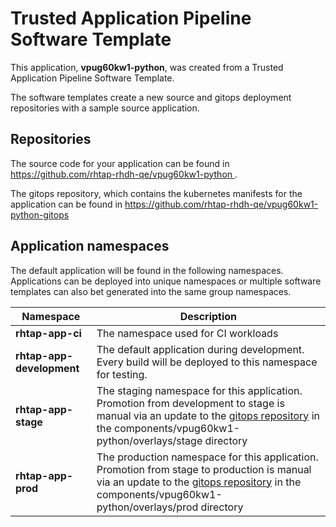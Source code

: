 # Trusted Application Pipeline Software Template

This application, **vpug60kw1-python**, was created from a Trusted Application Pipeline Software Template.

The software templates create a new source and gitops deployment repositories with a sample source application. 

## Repositories

The source code for your application can be found in [https://github.com/rhtap-rhdh-qe/vpug60kw1-python ](https://github.com/rhtap-rhdh-qe/vpug60kw1-python ).
 
The gitops repository, which contains the kubernetes manifests for the application can be found in 
[https://github.com/rhtap-rhdh-qe/vpug60kw1-python-gitops ](https://github.com/rhtap-rhdh-qe/vpug60kw1-python-gitops ) 

## Application namespaces 

The default application will be found in the following namespaces. Applications can be deployed into unique namespaces or multiple software templates can also bet generated into the same group namespaces.  

|  Namespace   |  Description   |  
| -------- | -------- |
| **rhtap-app-ci** | The namespace used for CI workloads |
| **rhtap-app-development** | The default application during development. Every build will be deployed to this namespace for testing. |
| **rhtap-app-stage** | The staging namespace for this application. Promotion from development to stage is manual via an update to the [gitops repository](https://github.com/rhtap-rhdh-qe/vpug60kw1-python-gitops ) in the components/vpug60kw1-python/overlays/stage directory |
| **rhtap-app-prod** | The production namespace for this application. Promotion from stage to production is manual via an update to the [gitops repository](https://github.com/rhtap-rhdh-qe/vpug60kw1-python-gitops ) in the components/vpug60kw1-python/overlays/prod directory |